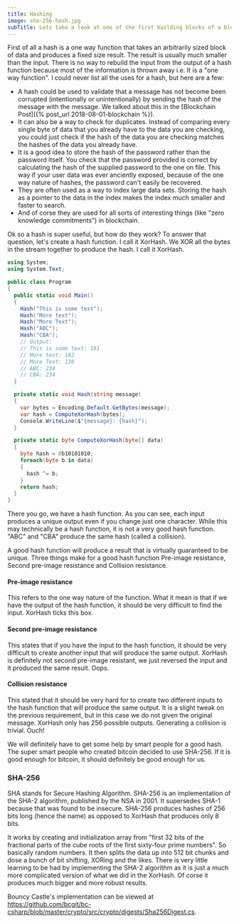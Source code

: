 ```yaml
---
title: Hashing
image: sha-256-hash.jpg
subTitle: Lets take a look at one of the first building blocks of a block chain; hashing and in particular SHA-256.
---
```


First of all a hash is a one way function that takes an arbitrarily sized block of data and produces a fixed size result. The result is usually much smaller than the input. There is no way to rebuild the input from the output of a hash function because most of the information is thrown away i.e. It is a "one way function". I could never list all the uses for a hash, but here are a few:

* A hash could be used to validate that a message has not become been corrupted (intentionally or unintentionally) by sending the hash of the message with the message. We talked about this in the [Blockchain Post]({% post_url 2018-08-01-blockchain %}).
* It can also be a way to check for duplicates. Instead of comparing every single byte of data that you already have to the data you are checking, you could just check if the hash of the data you are checking matches the hashes of the data you already have.
* It is a good idea to store the hash of the password rather than the password itself. You check that the password provided is correct by calculating the hash of the supplied password to the one on file. This way if your user data was ever anciently exposed, because of the one way nature of hashes, the password can't easily be recovered.
* They are often used as a way to index large data sets. Storing the hash as a pointer to the data in the index makes the index much smaller and faster to search.
* And of corse they are used for all sorts of interesting things (like "zero knowledge commitments") in blockchain.

Ok so a hash is super useful, but how do they work? To answer that question, let's create a hash function. I call it XorHash. We XOR all the bytes in the stream together to produce the hash. I call it XorHash.

``` c#
using System;
using System.Text;

public class Program
{
  public static void Main()
  {
    Hash("This is some text");
    Hash("More text");
    Hash("More Text");
    Hash("ABC");
    Hash("CBA");
    // Output:
    // This is some text: 191
    // More text: 162
    // More Text: 130
    // ABC: 234
    // CBA: 234
  }

  private static void Hash(string message)
  {
    var bytes = Encoding.Default.GetBytes(message);
    var hash = ComputeXorHash(bytes);
    Console.WriteLine($"{message}: {hash}");
  }

  private static byte ComputeXorHash(byte[] data)
  {
    byte hash = 0b10101010;
    foreach(byte b in data)
    {
      hash ^= b;
    }
    return hash;
  }
}

```

There you go, we have a hash function. As you can see, each input produces a unique output even if you change just one character. While this may technically be a hash function, it is not a very good hash function. "ABC" and "CBA" produce the same hash (called a collision).

A good hash function will produce a result that is virtually guaranteed to be unique. Three things make for a good hash function Pre-image resistance, Second pre-image resistance and Collision resistance.

#### Pre-image resistance

This refers to the one way nature of the function. What it mean is that if we have the output of the hash function, it should be very difficult to find the input. XorHash ticks this box.

#### Second pre-image resistance

This states that if you have the input to the hash function, it should be very difficult to create another input that will produce the same output. XorHash is definitely not second pre-image resistant, we just reversed the input and it produced the same result. Oops.

#### Collision resistance

This stated that it should be very hard for to create two different inputs to the hash function that will produce the same output. It is a slight tweak on the previous requirement, but in this case we do not given the original message. XorHash only has 256 possible outputs. Generating a collision is trivial. Ouch!

We will definitely have to get some help by smart people for a good hash. The super smart people who created bitcoin decided to use SHA-256. If it is good enough for bitcoin, it should definitely be good enough for us.

### SHA-256

SHA stands for Secure Hashing Algorithm. SHA-256 is an implementation of the SHA-2 algorithm, published by the NSA in 2001. It supersedes SHA-1 because that was found to be insecure. SHA-256 produces hashes of 256 bits long (hence the name) as opposed to XorHash that produces only 8 bits.

It works by creating and initialization array from "first 32 bits of the fractional parts of the cube roots of the first sixty-four prime numbers". So basically random numbers. It then splits the data up into 512 bit chunks and dose a bunch of bit shifting, XORing and the likes. There is very little learning to be had by implementing the SHA-2 algorithm as it is just a much more complicated version of what we did in the XorHash. Of corse it produces much bigger and more robust results.

Bouncy Castle's implementation can be viewed at <https://github.com/bcgit/bc-csharp/blob/master/crypto/src/crypto/digests/Sha256Digest.cs>.
